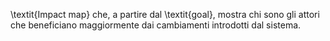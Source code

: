 \textit{Impact map} che, a partire dal \textit{goal}, mostra chi sono gli attori che beneficiano maggiormente dai cambiamenti introdotti dal sistema.